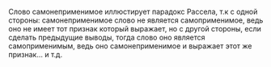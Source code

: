 Слово самонеприменимое иллюстирует парадокс Рассела, т.к с одной стороны: самонеприменимое слово не является самоприменимое, ведь оно не имеет тот признак который выражает, но с другой стороны, если сделать предыдущие выводы, тогда слово оно является самоприменимым, ведь оно самонеприменимое и выражает этот же признак... и т.д.
